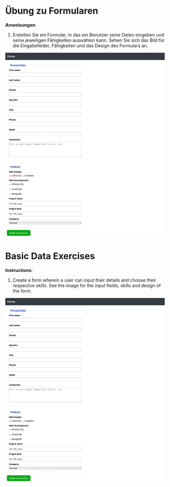 # Übung zu Formularen

**Anweisungen**:

1.  Erstellen Sie ein Formular, in das ein Benutzer seine Daten eingeben und seine jeweiligen Fähigkeiten auswählen kann. Sehen Sie sich das Bild für die Eingabefelder, Fähigkeiten und das Design des Formulars an.

![mockup-image](/image/mockup.png)


# Basic Data Exercises

**Instructions**:

1.  Create a form wherein a user can input their details and choose their respective skills. See the image for the input fields, skills and design of the form.

![mockup-image](/image/mockup.png)
